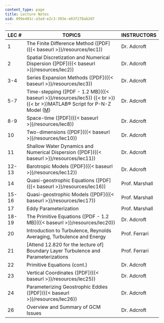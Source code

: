 ```yaml
---
content_type: page
title: Lecture Notes
uid: 099e401c-a3ad-e2c3-393e-e03f278ab207
---
```


| LEC # | TOPICS | INSTRUCTORS |
| --- | --- | --- |
| 1 | The Finite Difference Method ([PDF]({{< baseurl >}}/resources/lec1)) | Dr. Adcroft |
| 2 | Spatial Discretization and Numerical Dispersion ([PDF]({{< baseurl >}}/resources/lec2)) | Dr. Adcroft |
| 3-4 | Series Expansion Methods ([PDF]({{< baseurl >}}/resources/lec3)) | Dr. Adcroft |
| 5-7 | Time-stepping ([PDF - 1.2 MB]({{< baseurl >}}/resources/lec5))  {{< br >}}  {{< br >}}MATLAB® Script for P-N-Z Model ([M](/courses/earth-atmospheric-and-planetary-sciences/12-950-atmospheric-and-oceanic-modeling-spring-2004/lecture-notes/pz.m)) | Dr. Adcroft |
| 8-9 | Space-time ([PDF]({{< baseurl >}}/resources/lec8)) | Dr. Adcroft |
| 10 | Two-dimensions ([PDF]({{< baseurl >}}/resources/lec10)) | Dr. Adcroft |
| 11 | Shallow Water Dynamics and Numerical Dispersion ([PDF]({{< baseurl >}}/resources/lec11)) | Dr. Adcroft |
| 12-13 | Barotropic Models ([PDF]({{< baseurl >}}/resources/lec12)) | Dr. Adcroft |
| 14 | Quasi-geostrophic Equations ([PDF]({{< baseurl >}}/resources/lec16)) | Prof. Marshall |
| 15-16 | Quasi-geostrophic Models ([PDF]({{< baseurl >}}/resources/lec17)) | Prof. Marshall |
| 17 | Eddy Parameterization | Prof. Marshall |
| 18-19 | The Primitive Equations ([PDF - 1.2 MB]({{< baseurl >}}/resources/lec20)) | Dr. Adcroft |
| 20 | Introduction to Turbulence, Reynolds Averaging, Turbulence and Energy | Prof. Ferrari |
| 21 | \[Attend 12.820 for the lecture of\] Boundary Layer Turbulence and Parameterizations | Prof. Ferrari |
| 22 | Primitive Equations (cont.) | Dr. Adcroft |
| 23 | Vertical Coordinates ([PDF]({{< baseurl >}}/resources/lec25)) | Dr. Adcroft |
| 24 | Parameterizing Geostrophic Eddies ([PDF]({{< baseurl >}}/resources/lec26)) | Dr. Adcroft |
| 26 | Overview and Summary of GCM Issues | Dr. Adcroft